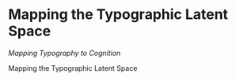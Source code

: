 # Mapping the Typographic Latent Space

*Mapping Typography to Cognition*

Mapping the Typographic Latent Space




